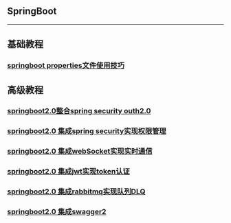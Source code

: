 ## SpringBoot
-----
## 基础教程


### [springboot properties文件使用技巧](https://github.com/DespairYoke/spring-boot-examples/tree/master/springboot-property-example)

## 高级教程

### [springboot2.0整合spring security outh2.0](https://github.com/DespairYoke/spring-boot-examples/tree/master/springboot-outh2.0)


### [springboot2.0 集成spring security实现权限管理](https://github.com/DespairYoke/spring-boot-examples/tree/master/springboot-security)

### [springboot2.0 集成webSocket实现实时通信](https://github.com/DespairYoke/spring-boot-examples/tree/master/springboot-websocket)


### [springboot2.0 集成jwt实现token认证](https://github.com/DespairYoke/spring-boot-examples/tree/master/springboot-jwt-demo)

### [springboot2.0 集成rabbitmq实现队列DLQ](https://github.com/DespairYoke/spring-boot-examples/tree/master/rabbitmq-example)

### [springboot2.0 集成swagger2](https://github.com/DespairYoke/spring-boot-examples/blob/master/swagger.md)
